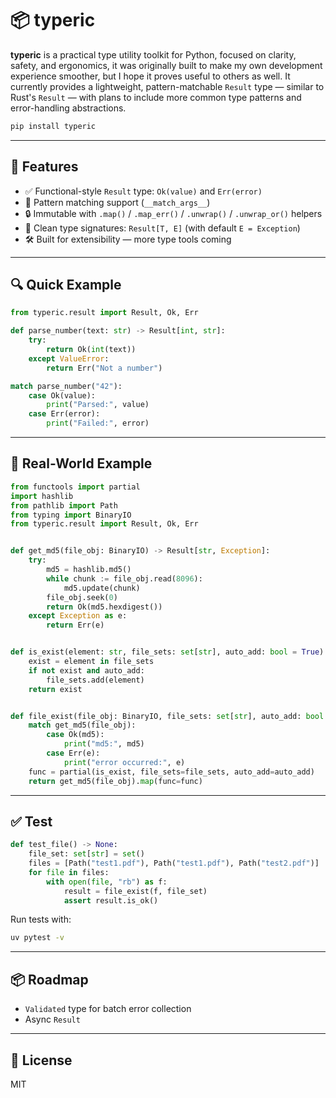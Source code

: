 # 📦 typeric

**typeric** is a practical type utility toolkit for Python, focused on clarity, safety, and ergonomics, it was originally built to make my own development experience smoother, but I hope it proves useful to others as well.
It currently provides a lightweight, pattern-matchable `Result` type — similar to Rust's `Result` — with plans to include more common type patterns and error-handling abstractions.

```bash
pip install typeric
```

---

## 🚀 Features

- ✅ Functional-style `Result` type: `Ok(value)` and `Err(error)`
- 🧩 Pattern matching support (`__match_args__`)
- 🔒 Immutable with `.map()` / `.map_err()` / `.unwrap()` / `.unwrap_or()` helpers
- 🔧 Clean type signatures: `Result[T, E]` (with default `E = Exception`)
- 🛠️ Built for extensibility — more type tools coming

---

## 🔍 Quick Example

```python
from typeric.result import Result, Ok, Err

def parse_number(text: str) -> Result[int, str]:
    try:
        return Ok(int(text))
    except ValueError:
        return Err("Not a number")

match parse_number("42"):
    case Ok(value):
        print("Parsed:", value)
    case Err(error):
        print("Failed:", error)
```

---

## 📂 Real-World Example

```python
from functools import partial
import hashlib
from pathlib import Path
from typing import BinaryIO
from typeric.result import Result, Ok, Err


def get_md5(file_obj: BinaryIO) -> Result[str, Exception]:
    try:
        md5 = hashlib.md5()
        while chunk := file_obj.read(8096):
            md5.update(chunk)
        file_obj.seek(0)
        return Ok(md5.hexdigest())
    except Exception as e:
        return Err(e)


def is_exist(element: str, file_sets: set[str], auto_add: bool = True) -> bool:
    exist = element in file_sets
    if not exist and auto_add:
        file_sets.add(element)
    return exist


def file_exist(file_obj: BinaryIO, file_sets: set[str], auto_add: bool = True) -> Result[bool, Exception]:
    match get_md5(file_obj):
        case Ok(md5):
            print("md5:", md5)
        case Err(e):
            print("error occurred:", e)
    func = partial(is_exist, file_sets=file_sets, auto_add=auto_add)
    return get_md5(file_obj).map(func=func)
```

---

## ✅ Test

```python
def test_file() -> None:
    file_set: set[str] = set()
    files = [Path("test1.pdf"), Path("test1.pdf"), Path("test2.pdf")]
    for file in files:
        with open(file, "rb") as f:
            result = file_exist(f, file_set)
            assert result.is_ok()
```

Run tests with:

```bash
uv pytest -v
```

---

## 📦 Roadmap

- `Validated` type for batch error collection
- Async `Result`

---

## 📄 License

MIT
